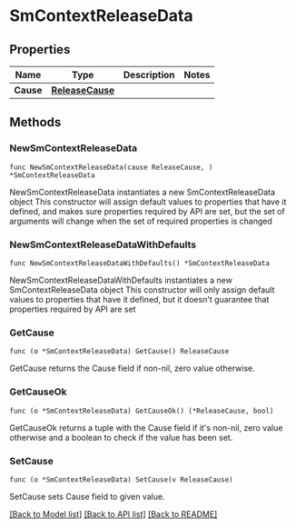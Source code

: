 # SmContextReleaseData

## Properties

Name | Type | Description | Notes
------------ | ------------- | ------------- | -------------
**Cause** | [**ReleaseCause**](ReleaseCause.md) |  | 

## Methods

### NewSmContextReleaseData

`func NewSmContextReleaseData(cause ReleaseCause, ) *SmContextReleaseData`

NewSmContextReleaseData instantiates a new SmContextReleaseData object
This constructor will assign default values to properties that have it defined,
and makes sure properties required by API are set, but the set of arguments
will change when the set of required properties is changed

### NewSmContextReleaseDataWithDefaults

`func NewSmContextReleaseDataWithDefaults() *SmContextReleaseData`

NewSmContextReleaseDataWithDefaults instantiates a new SmContextReleaseData object
This constructor will only assign default values to properties that have it defined,
but it doesn't guarantee that properties required by API are set

### GetCause

`func (o *SmContextReleaseData) GetCause() ReleaseCause`

GetCause returns the Cause field if non-nil, zero value otherwise.

### GetCauseOk

`func (o *SmContextReleaseData) GetCauseOk() (*ReleaseCause, bool)`

GetCauseOk returns a tuple with the Cause field if it's non-nil, zero value otherwise
and a boolean to check if the value has been set.

### SetCause

`func (o *SmContextReleaseData) SetCause(v ReleaseCause)`

SetCause sets Cause field to given value.



[[Back to Model list]](../README.md#documentation-for-models) [[Back to API list]](../README.md#documentation-for-api-endpoints) [[Back to README]](../README.md)


